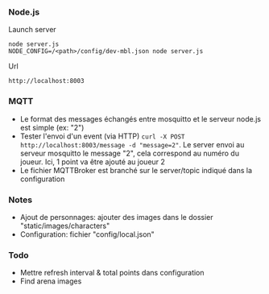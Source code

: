### Node.js

Launch server
```
node server.js
NODE_CONFIG=/<path>/config/dev-mbl.json node server.js
```
Url
```
http://localhost:8003
```

### MQTT

* Le format des messages échangés entre mosquitto et le serveur node.js est simple (ex: "2")
* Tester l'envoi d'un event (via HTTP) `curl -X POST http://localhost:8003/message -d "message=2"`. Le server envoi au serveur mosquitto le message "2", cela correspond au numéro du joueur. Ici, 1 point va être ajouté au joueur 2
* Le fichier MQTTBroker est branché sur le server/topic indiqué dans la configuration

### Notes

* Ajout de personnages: ajouter des images dans le dossier "static/images/characters"
* Configuration: fichier "config/local.json"

### Todo

* Mettre refresh interval & total points dans configuration
* Find arena images
